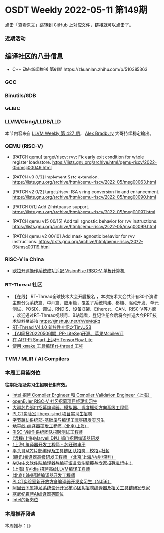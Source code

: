 # OSDT Weekly 2022-05-11 第149期

点击「查看原文」跳转到 GitHub 上对应文件，链接就可以点击了。

### 近期活动

## 编译社区的八卦信息

- C++ 动态新闻推送 第61期 https://zhuanlan.zhihu.com/p/510385363

### GCC

### Binutils/GDB

### GLIBC

### LLVM/Clang/LLDB/LLD

本节内容来自 [LLVM Weekly 第 427 期](http://llvmweekly.org/issue/427)，
[Alex Bradbury](https://www.linkedin.com/in/alex-bradbury/) 大哥持续稳定输出。

### QEMU (RISC-V)

- [PATCH qemu] target/riscv: rvv: Fix early exit condition for whole register load/store.
  https://lists.gnu.org/archive/html/qemu-riscv/2022-05/msg00049.html

- [PATCH v3 0/3] Implement Sstc extension.
  https://lists.gnu.org/archive/html/qemu-riscv/2022-05/msg00063.html

- [PATCH v2 0/2] target/riscv: ISA string conversion fix and enhancement.
  https://lists.gnu.org/archive/html/qemu-riscv/2022-05/msg00090.html

- [PATCH 0/1] Add Zihintpause support.
  https://lists.gnu.org/archive/html/qemu-riscv/2022-05/msg00097.html

- [PATCH qemu v15 00/15] Add tail agnostic behavior for rvv instructions.
  https://lists.gnu.org/archive/html/qemu-riscv/2022-05/msg00099.html

- [PATCH qemu v2 00/10] Add mask agnostic behavior for rvv instructions.
  https://lists.gnu.org/archive/html/qemu-riscv/2022-05/msg00119.html

### RISC-V in China

- [欧拉开源操作系统成功适配 VisionFive RISC-V 单板计算机](https://mp.weixin.qq.com/s/UFTtKzOrqR2XVrOlq1ECmw)

### RT-Thread 社区

- 【在线】 RT-Thread全球技术大会开启报名  ，本次技术大会共计有30个演讲主题分为系统篇、中间篇、应用篇，覆盖了系统构建、移植、驱动开发、单元测试、POSIX、调试、RNDIS、设备框架、Ethercat、CAN、RISC-V等方面 ，欢迎通过RT-Thread视频号、B站观看，登记注册会后将会推送大会PPT技术资料至邮箱 https://jinshuju.net/f/WeMqRq
- [RT-Thread V4.1.0 新特性介绍之TinyUSB](https://mp.weixin.qq.com/s/ANmus1QuhgBjhTFxGm0Dlg)
- [【AI简报20220506期】PP-LiteSeg开源、苹果MobileViT](https://mp.weixin.qq.com/s/Ce4dPm371haKREviHpo0PQ)
- [在 ART-Pi Smart 上运行 TensorFlow Lite](https://mp.weixin.qq.com/s/T_LdhpunU83BjVMVJ0LxTg)
- [使用 xmake 工具编译 rt-thread 工程](https://mp.weixin.qq.com/s/63QbOwu2razpDrkaMYpoFw)


### TVM / MLIR / AI Compilers

### 本周工具链岗位

**往期社招及实习生招聘长期有效。**

- [Intel 招聘 Compiler Engineer 和 Compiler Validation Engineer（上海）](https://mp.weixin.qq.com/s/I3DWxXODNoLRr0kN2xMZLQ)
- [openEuler RISC-V 社区招募项目经理实习生](https://mp.weixin.qq.com/s/ejXV4xLmBOxZ3Oold3TuqQ)
- [大疆芯片部门招募编译器、模拟器、调度框架方向高级工程师](https://mp.weixin.qq.com/s/Wn5NzAtUTwQNXKRvMVQWLA)
- [PLCT实验室 libcxx-simd 项目实习生招聘](https://mp.weixin.qq.com/s/EIVx5cY74GlodirySY97Qw)
- [字节跳动系统部-基础库与编译工具链研发实习生](https://mp.weixin.qq.com/s/DrN1V3laXPapFISf7Nz5ug)
- [地平线-编译器研发工程师（北京/上海）](https://mp.weixin.qq.com/s/MYObl7iWIbyrTz9hCmKWYA)
- [RISC-V操作系统团队招聘测试工程师](https://mp.weixin.qq.com/s/inLFS4pI1F74m_oJ2I7xjQ)
- [(远程/上海)Marvell DPU 部门招聘编译器研发](https://mp.weixin.qq.com/s/B6JjAhF3TZjezD1tjYHDaw)
- [(上海) 编译器开发工程师 - 芯旺微电子](https://mp.weixin.qq.com/s/nqe1-7qffnc0CaejYkpKyw)
- [平头哥AI芯片部编译及工具链团队招聘 - 校招+社招](https://mp.weixin.qq.com/s/kARbXtJotRPCNMrV-yOanA)
- [(腾讯)编译器高级研发工程师 （北京/上海/杭州/深圳）](https://mp.weixin.qq.com/s/DF-2qmHmpKZtJ1djHXM1Ug)
- [华为中央软件院编译器与编程语言软件精英与专家招募进行中！](https://mp.weixin.qq.com/s/VshbvWegM3eCdgK9d6v46A)
- [(上海) NVidia 招聘高级LLVM编译工程师](https://mp.weixin.qq.com/s/y6UmneY-UvzyhEvyCaoyEg)
- [(北京)IBM招聘编译器开发工程师](https://mp.weixin.qq.com/s/B_d1gjyrgncevOGWnV_Jfw)
- [PLCT实验室新开放方舟编译器开发实习生（NJ56）](https://mp.weixin.qq.com/s/lPp5RvjYhpDIGsp-luLzKQ)
- [阿里云下属神龙系统设计开发核心团队招聘编译器及相关工具链研发专家](https://mp.weixin.qq.com/s/h3ELBXBHfNjZCyCRixqnOQ)
- [寒武纪招聘AI编译器等职位](https://mp.weixin.qq.com/s/LWpDXEA2rJ1wx9mr8XoWxw)
- [Intel的新岗位](https://mp.weixin.qq.com/s/xs-deMCI4ob7WX0vIRZMZw)

### 本周推荐阅读

本周推荐：《》
